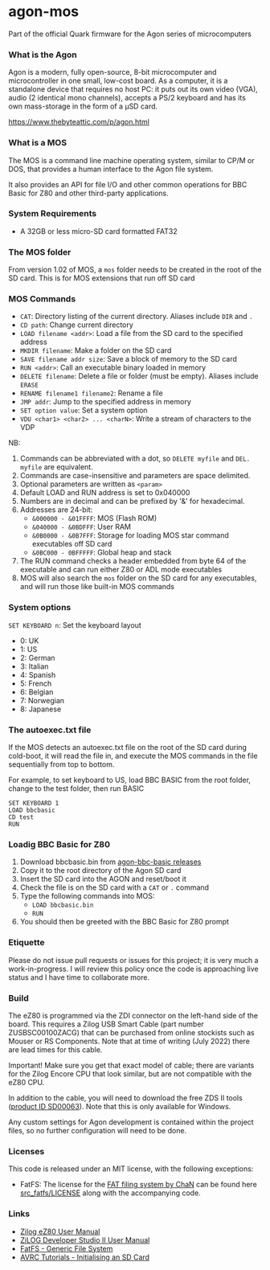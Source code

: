 # agon-mos

Part of the official Quark firmware for the Agon series of microcomputers

### What is the Agon

Agon is a modern, fully open-source, 8-bit microcomputer and microcontroller in one small, low-cost board. As a computer, it is a standalone device that requires no host PC: it puts out its own video (VGA), audio (2 identical mono channels), accepts a PS/2 keyboard and has its own mass-storage in the form of a µSD card.

https://www.thebyteattic.com/p/agon.html

### What is a MOS

The MOS is a command line machine operating system, similar to CP/M or DOS, that provides a human interface to the Agon file system.

It also provides an API for file I/O and other common operations for BBC Basic for Z80 and other third-party applications.

### System Requirements

* A 32GB or less micro-SD card formatted FAT32

### The MOS folder

From version 1.02 of MOS, a `mos` folder needs to be created in the root of the SD card. This is for MOS extensions that run off SD card

### MOS Commands

* `CAT`: Directory listing of the current directory. Aliases include `DIR` and `.`
* `CD path`: Change current directory
* `LOAD filename <addr>`: Load a file from the SD card to the specified address
* `MKDIR filename`: Make a folder on the SD card
* `SAVE filename addr size`: Save a block of memory to the SD card
* `RUN <addr>`: Call an executable binary loaded in memory
* `DELETE filename`: Delete a file or folder (must be empty). Aliases include `ERASE`
* `RENAME filename1 filename2`: Rename a file
* `JMP addr`: Jump to the specified address in memory
* `SET option value`: Set a system option
* `VDU <char1> <char2> ... <charN>`: Write a stream of characters to the VDP

NB:

1. Commands can be abbreviated with a dot, so `DELETE myfile` and `DEL. myfile` are equivalent.
2. Commands are case-insensitive and parameters are space delimited.
3. Optional parameters are written as `<param>`
4. Default LOAD and RUN address is set to 0x040000
5. Numbers are in decimal and can be prefixed by '&' for hexadecimal.
6. Addresses are 24-bit:
	- `&000000 - &01FFFF`: MOS (Flash ROM)
	- `&040000 - &0BDFFF`: User RAM
	- `&0B0000 - &0B7FFF`: Storage for loading MOS star command executables off SD card 
	- `&0BC000 - 0BFFFFF`: Global heap and stack
7. The RUN command checks a header embedded from byte 64 of the executable and can run either Z80 or ADL mode executables 
8. MOS will also search the `mos` folder on the SD card for any executables, and will run those like built-in MOS commands

### System options

`SET KEYBOARD n`: Set the keyboard layout

- 0: UK
- 1: US
- 2: German
- 3: Italian
- 4: Spanish
- 5: French
- 6: Belgian
- 7: Norwegian
- 8: Japanese

### The autoexec.txt file

If the MOS detects an autoexec.txt file on the root of the SD card during cold-boot, it will read the file in, and execute the MOS commands in the file sequentially from top to bottom.

For example, to set keyboard to US, load BBC BASIC from the root folder, change to the test folder, then run BASIC

```
SET KEYBOARD 1
LOAD bbcbasic
CD test
RUN
```

### Loadig BBC Basic for Z80

1. Download bbcbasic.bin from [agon-bbc-basic releases](https://github.com/breakintoprogram/agon-bbc-basic/releases)
2. Copy it to the root directory of the Agon SD card
3. Insert the SD card into the AGON and reset/boot it
4. Check the file is on the SD card with a `CAT` or `.` command
5. Type the following commands into MOS:
	- `LOAD bbcbasic.bin`
	- `RUN`
6. You should then be greeted with the BBC Basic for Z80 prompt

### Etiquette

Please do not issue pull requests or issues for this project; it is very much a work-in-progress.
I will review this policy once the code is approaching live status and I have time to collaborate more.

### Build

The eZ80 is programmed via the ZDI connector on the left-hand side of the board. This requires a Zilog USB Smart Cable (part number ZUSBSC00100ZACG) that can be purchased from online stockists such as Mouser or RS Components. Note that at time of writing (July 2022) there are lead times for this cable.

Important! Make sure you get that exact model of cable; there are variants for the Zilog Encore CPU that look similar, but are not compatible with the eZ80 CPU.

In addition to the cable, you will need to download the free ZDS II tools ([product ID SD00063](https://zilog.com/index.php?option=com_zcm&task=view&soft_id=38&Itemid=74)). Note that this is only available for Windows.

Any custom settings for Agon development is contained within the project files, so no further configuration will need to be done.

### Licenses

This code is released under an MIT license, with the following exceptions:

* FatFS: The license for the [FAT filing system by ChaN](http://elm-chan.org/fsw/ff/00index_e.html) can be found here [src_fatfs/LICENSE](src_fatfs/LICENSE) along with the accompanying code.

### Links

- [Zilog eZ80 User Manual](http://www.zilog.com/docs/um0077.pdf)
- [ZiLOG Developer Studio II User Manual](http://www.zilog.com/docs/devtools/um0144.pdf)
- [FatFS - Generic File System](http://elm-chan.org/fsw/ff/00index_e.html)
- [AVRC Tutorials - Initialising an SD Card](http://www.rjhcoding.com/avrc-sd-interface-1.php)